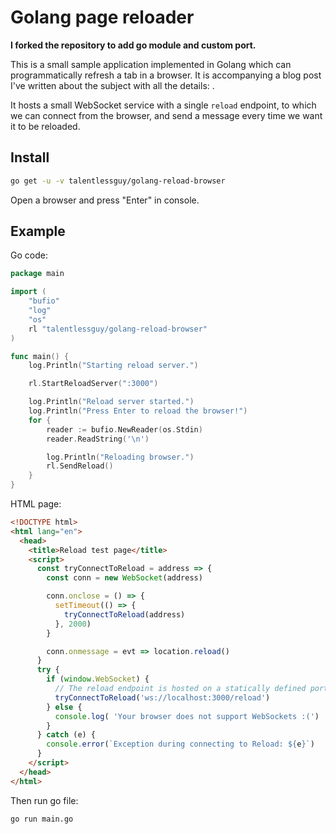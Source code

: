 # Golang page reloader

__I forked the repository to add go module and custom port.__

This is a small sample application implemented in Golang which can programmatically refresh a tab in a browser.
It is accompanying a blog post I've written about the subject with all the details: .

It hosts a small WebSocket service with a single `reload` endpoint, to which we can connect from the browser, and send a message every time we want it to be reloaded.

## Install

```sh
go get -u -v talentlessguy/golang-reload-browser
```

Open a browser and press "Enter" in console.

## Example

Go code:

```go
package main

import (
	"bufio"
	"log"
	"os"
	rl "talentlessguy/golang-reload-browser"
)

func main() {
	log.Println("Starting reload server.")

	rl.StartReloadServer(":3000")

	log.Println("Reload server started.")
	log.Println("Press Enter to reload the browser!")
	for {
		reader := bufio.NewReader(os.Stdin)
		reader.ReadString('\n')

		log.Println("Reloading browser.")
		rl.SendReload()
	}
}
```

HTML page:

```html
<!DOCTYPE html>
<html lang="en">
  <head>
    <title>Reload test page</title>
    <script>
      const tryConnectToReload = address => {
        const conn = new WebSocket(address)

        conn.onclose = () => {
          setTimeout(() => {
            tryConnectToReload(address)
          }, 2000)
        }

        conn.onmessage = evt => location.reload()
      }
      try {
        if (window.WebSocket) {
          // The reload endpoint is hosted on a statically defined port.
          tryConnectToReload('ws://localhost:3000/reload')
        } else {
          console.log( 'Your browser does not support WebSockets :(')
        }
      } catch (e) {
        console.error(`Exception during connecting to Reload: ${e}`)
      }
    </script>
  </head>
</html>
```

Then run go file:

```sh
go run main.go
```
